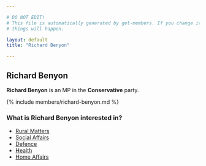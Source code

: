 ```yaml
---

# DO NOT EDIT!
# This file is automatically generated by get-members. If you change it, bad
# things will happen.

layout: default
title: "Richard Benyon"

---
```


## Richard Benyon

**Richard Benyon** is an MP in the **Conservative** party.

{% include members/richard-benyon.md %}

### What is Richard Benyon interested in?


* [Rural Matters](/interests/rural-matters.html)
* [Social Affairs](/interests/social-affairs.html)
* [Defence](/interests/defence.html)
* [Health](/interests/health.html)
* [Home Affairs](/interests/home-affairs.html)
